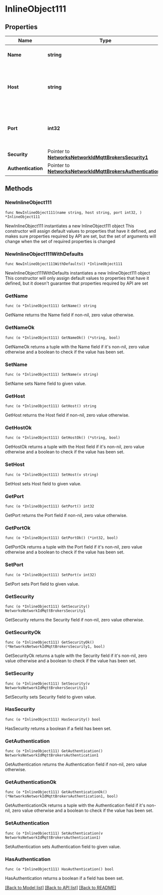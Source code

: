 # InlineObject111

## Properties

Name | Type | Description | Notes
------------ | ------------- | ------------- | -------------
**Name** | **string** | Name of the MQTT broker. | 
**Host** | **string** | Host name/IP address where the MQTT broker runs. | 
**Port** | **int32** | Host port though which the MQTT broker can be reached. | 
**Security** | Pointer to [**NetworksNetworkIdMqttBrokersSecurity1**](NetworksNetworkIdMqttBrokersSecurity1.md) |  | [optional] 
**Authentication** | Pointer to [**NetworksNetworkIdMqttBrokersAuthentication1**](NetworksNetworkIdMqttBrokersAuthentication1.md) |  | [optional] 

## Methods

### NewInlineObject111

`func NewInlineObject111(name string, host string, port int32, ) *InlineObject111`

NewInlineObject111 instantiates a new InlineObject111 object
This constructor will assign default values to properties that have it defined,
and makes sure properties required by API are set, but the set of arguments
will change when the set of required properties is changed

### NewInlineObject111WithDefaults

`func NewInlineObject111WithDefaults() *InlineObject111`

NewInlineObject111WithDefaults instantiates a new InlineObject111 object
This constructor will only assign default values to properties that have it defined,
but it doesn't guarantee that properties required by API are set

### GetName

`func (o *InlineObject111) GetName() string`

GetName returns the Name field if non-nil, zero value otherwise.

### GetNameOk

`func (o *InlineObject111) GetNameOk() (*string, bool)`

GetNameOk returns a tuple with the Name field if it's non-nil, zero value otherwise
and a boolean to check if the value has been set.

### SetName

`func (o *InlineObject111) SetName(v string)`

SetName sets Name field to given value.


### GetHost

`func (o *InlineObject111) GetHost() string`

GetHost returns the Host field if non-nil, zero value otherwise.

### GetHostOk

`func (o *InlineObject111) GetHostOk() (*string, bool)`

GetHostOk returns a tuple with the Host field if it's non-nil, zero value otherwise
and a boolean to check if the value has been set.

### SetHost

`func (o *InlineObject111) SetHost(v string)`

SetHost sets Host field to given value.


### GetPort

`func (o *InlineObject111) GetPort() int32`

GetPort returns the Port field if non-nil, zero value otherwise.

### GetPortOk

`func (o *InlineObject111) GetPortOk() (*int32, bool)`

GetPortOk returns a tuple with the Port field if it's non-nil, zero value otherwise
and a boolean to check if the value has been set.

### SetPort

`func (o *InlineObject111) SetPort(v int32)`

SetPort sets Port field to given value.


### GetSecurity

`func (o *InlineObject111) GetSecurity() NetworksNetworkIdMqttBrokersSecurity1`

GetSecurity returns the Security field if non-nil, zero value otherwise.

### GetSecurityOk

`func (o *InlineObject111) GetSecurityOk() (*NetworksNetworkIdMqttBrokersSecurity1, bool)`

GetSecurityOk returns a tuple with the Security field if it's non-nil, zero value otherwise
and a boolean to check if the value has been set.

### SetSecurity

`func (o *InlineObject111) SetSecurity(v NetworksNetworkIdMqttBrokersSecurity1)`

SetSecurity sets Security field to given value.

### HasSecurity

`func (o *InlineObject111) HasSecurity() bool`

HasSecurity returns a boolean if a field has been set.

### GetAuthentication

`func (o *InlineObject111) GetAuthentication() NetworksNetworkIdMqttBrokersAuthentication1`

GetAuthentication returns the Authentication field if non-nil, zero value otherwise.

### GetAuthenticationOk

`func (o *InlineObject111) GetAuthenticationOk() (*NetworksNetworkIdMqttBrokersAuthentication1, bool)`

GetAuthenticationOk returns a tuple with the Authentication field if it's non-nil, zero value otherwise
and a boolean to check if the value has been set.

### SetAuthentication

`func (o *InlineObject111) SetAuthentication(v NetworksNetworkIdMqttBrokersAuthentication1)`

SetAuthentication sets Authentication field to given value.

### HasAuthentication

`func (o *InlineObject111) HasAuthentication() bool`

HasAuthentication returns a boolean if a field has been set.


[[Back to Model list]](../README.md#documentation-for-models) [[Back to API list]](../README.md#documentation-for-api-endpoints) [[Back to README]](../README.md)


